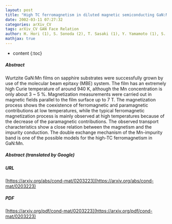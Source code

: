 ```yaml
---
layout: post
title: "High TC ferromagnetism in diluted magnetic semiconducting GaN:Mn films"
date: 2002-03-11 07:27:32
categories: arXiv_CV
tags: arXiv_CV GAN Face Relation
author: H. Hori (1), S. Sonoda (2), T. Sasaki (1), Y. Yamamoto (1), S. Shimizu (2), K. Suga (3), K. Kindo (3) ((1) JAIST, (2) ULVAC JAPAN, Ltd., (3) KYOKUGEN, Osaka Univ.)
mathjax: true
---
```


* content
{:toc}

##### Abstract
Wurtzite GaN:Mn films on sapphire substrates were successfully grown by use of the molecular beam epitaxy (MBE) system. The film has an extremely high Curie temperature of around 940 K, although the Mn concentration is only about 3 ~ 5 %. Magnetization measurements were carried out in magnetic fields parallel to the film surface up to 7 T. The magnetization process shows the coexistence of ferromagnetic and paramagnetic contributions at low temperatures, while the typical ferromagnetic magnetization process is mainly observed at high temperatures because of the decrease of the paramagnetic contributions. The observed transport characteristics show a close relation between the magnetism and the impurity conduction. The double exchange mechanism of the Mn-impurity band is one of the possible models for the high-TC ferromagnetism in GaN:Mn.

##### Abstract (translated by Google)


##### URL
[https://arxiv.org/abs/cond-mat/0203223](https://arxiv.org/abs/cond-mat/0203223)

##### PDF
[https://arxiv.org/pdf/cond-mat/0203223](https://arxiv.org/pdf/cond-mat/0203223)

